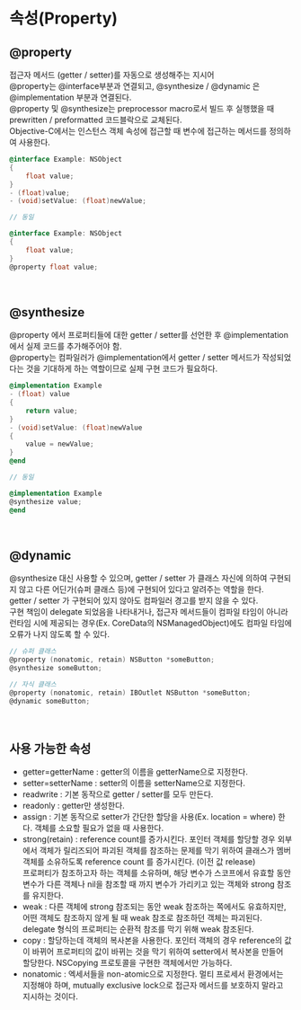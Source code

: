 # 속성(Property)

## @property
접근자 메서드 (getter / setter)를 자동으로 생성해주는 지시어<br>
@property는 @interface부분과 연결되고, @synthesize / @dynamic 은 @implementation 부분과 연결된다.<br>
@property 및 @synthesize는 preprocessor macro로서 빌드 후 실행했을 때 prewritten / preformatted 코드블락으로 교체된다.<br> 
Objective-C에서는 인스턴스 객체 속성에 접근할 때 변수에 접근하는 메서드를 정의하여 사용한다.<br>

```objective-c
@interface Example: NSObject
{
	float value;
}
- (float)value;
- (void)setValue: (float)newValue;

// 동일

@interface Example: NSObject
{
	float value;
}
@property float value;
```

<br>

## @synthesize
@property 에서 프로퍼티들에 대한 getter / setter를 선언한 후 @implementation에서 실제 코드를 추가해주어야 함.<br>
@property는 컴파일러가 @implementation에서 getter / setter 메서드가 작성되었다는 것을 기대하게 하는 역할이므로 실제 구현 코드가 필요하다.<br>

```objective-c
@implementation Example
- (float) value
{
	return value;
}
- (void)setValue: (float)newValue
{
	value = newValue;
}
@end

// 동일

@implementation Example
@synthesize value;
@end
```

<br>

## @dynamic
@synthesize 대신 사용할 수 있으며, getter / setter 가 클래스 자신에 의하여 구현되지 않고 다른 어딘가(슈퍼 클래스 등)에 구현되어 있다고 알려주는 역할을 한다.<br>
getter / setter 가 구현되어 있지 않아도 컴파일러 경고를 받지 않을 수 있다.<br>
구현 책임이 delegate 되었음을 나타내거나, 접근자 메서드들이 컴파일 타임이 아니라 런타임 시에 제공되는 경우(Ex. CoreData의 NSManagedObject)에도 컴파일 타임에 오류가 나지 않도록 할 수 있다.<br>

```objective-c
// 슈퍼 클래스
@property (nonatomic, retain) NSButton *someButton;
@synthesize someButton;

// 자식 클래스
@property (nonatomic, retain) IBOutlet NSButton *someButton;
@dynamic someButton;
```

<br>

## 사용 가능한 속성
- getter=getterName : getter의 이름을 getterName으로 지정한다.
- setter=setterName : setter의 이름을 setterName으로 지정한다.
- readwrite : 기본 동작으로 getter / setter를 모두 만든다.
- readonly : getter만 생성한다.
- assign : 기본 동작으로 setter가 간단한 할당을 사용(Ex. location = where) 한다. 객체를 소요할 필요가 없을 때 사용한다.
- strong(retain) : reference count를 증가시킨다. 포인터 객체를 할당할 경우 외부에서 객체가 릴리즈되어 파괴된 객체를 참조하는 문제를 막기 위하여 클래스가 멤버 객체를 소유하도록 reference count 를 증가시킨다. (이전 값 release)<br>
프로퍼티가 참조하고자 하는 객체를 소유하며, 해당 변수가 스코프에서 유효할 동안 변수가 다른 객체나 nil을 참조할 때 까지 변수가 가리키고 있는 객체와 strong 참조를 유지한다.
- weak : 다른 객체에 strong 참조되는 동안 weak 참조하는 쪽에서도 유효하지만, 어떤 객체도 참조하지 않게 될 때 weak 참조로 참조하던 객체는 파괴된다.<br>
delegate 형식의 프로퍼티는 순환적 참조를 막기 위해 weak 참조된다.
- copy : 할당하는데 객체의 복사본을 사용한다. 포인터 객체의 경우 reference의 값이 바뀌어 프로퍼티의 값이 바뀌는 것을 막기 위하여 setter에서 복사본을 만들어 할당한다. NSCopying 프로토콜을 구현한 객체에서만 가능하다.
- nonatomic : 엑세서들을 non-atomic으로 지정한다. 멀티 프로세서 환경에서는 지정해야 하며, mutually exclusive lock으로 접근자 메서드를 보호하지 말라고 지시하는 것이다.   
